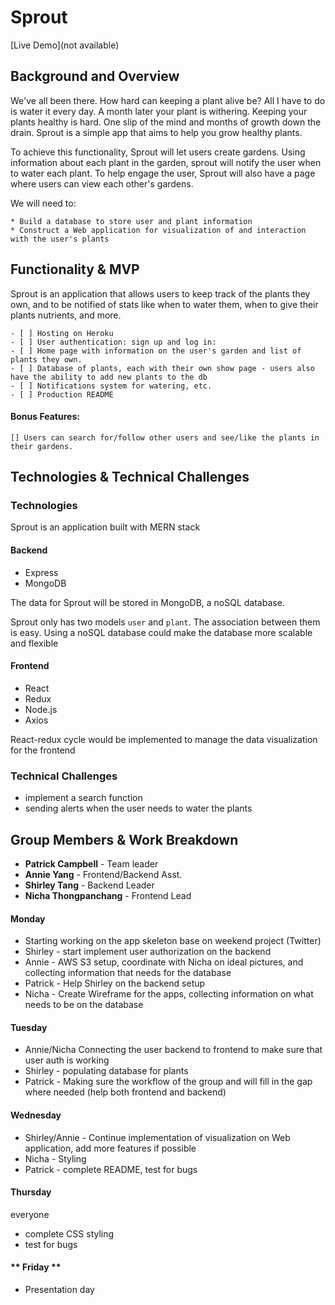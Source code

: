 # Sprout

[Live Demo](not available)

## Background and Overview

We've all been there. How hard can keeping a plant alive be? All I have to do is water it every day. A month later your plant is withering. Keeping your plants healthy is hard. One slip of the mind and months of growth down the drain. Sprout is a simple app that aims to help you grow healthy plants.

To achieve this functionality, Sprout will let users create gardens. Using information about each plant in the garden, sprout will notify the user when to water each plant. To help engage the user, Sprout will also have a page where users can view each other's gardens.

We will need to:

    * Build a database to store user and plant information
    * Construct a Web application for visualization of and interaction with the user's plants

## Functionality & MVP

Sprout is an application that allows users to keep track of the plants they own, and to be notified of stats like when to water them, when to give their plants nutrients, and more. 

    - [ ] Hosting on Heroku
    - [ ] User authentication: sign up and log in:
    - [ ] Home page with information on the user's garden and list of plants they own. 
    - [ ] Database of plants, each with their own show page - users also have the ability to add new plants to the db
    - [ ] Notifications system for watering, etc.
    - [ ] Production README

#### Bonus Features:

    [] Users can search for/follow other users and see/like the plants in their gardens. 

## Technologies & Technical Challenges

### Technologies
Sprout is an application built with MERN stack
#### Backend
* Express
* MongoDB

The data for Sprout will be stored in MongoDB, a noSQL database. 

Sprout only has two models `user` and `plant`. The association between them is easy. Using a noSQL database could make the database more scalable and flexible

#### Frontend
* React
* Redux
* Node.js
* Axios

React-redux cycle would be implemented to manage the data visualization for the frontend

### Technical Challenges
* implement a search function 
* sending alerts when the user needs to water the plants

## Group Members & Work Breakdown

* **Patrick Campbell** - Team leader
* **Annie Yang** -  Frontend/Backend Asst.
* **Shirley Tang** - Backend Leader
* **Nicha Thongpanchang** - Frontend Lead 

#### **Monday**

* Starting working on the app skeleton base on weekend project (Twitter)
* Shirley - start implement user authorization on the backend
* Annie - AWS S3 setup, coordinate with Nicha on ideal pictures, and collecting information that needs for the database
* Patrick - Help Shirley on the backend setup  
* Nicha - Create Wireframe for the apps, collecting information on what needs to be on the database

#### **Tuesday**

* Annie/Nicha Connecting the user backend to frontend to make sure that user auth is working
* Shirley - populating database for plants
* Patrick - Making sure the workflow of the group and will fill in the gap where needed (help both frontend and backend)

#### **Wednesday**

* Shirley/Annie - Continue implementation of visualization on Web application, add more features if possible
* Nicha - Styling
* Patrick - complete README, test for bugs

#### **Thursday**
everyone
* complete CSS styling
* test for bugs

#### ** Friday **

* Presentation day
